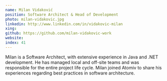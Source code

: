 ```yaml
---
name: Milan Vidaković
position: Software Architect & Head of Development
photo: milan-vidakovic.jpg
linkedin: http://www.linkedin.com/in/vidakovic-milan
xing: 
github: https://github.com/milan-vidakovic-work
website: 
index: 41
---
```

Milan is a Software Architect, with extensive experience in Java and .NET development. He has managed local and off-site teams and was responsible for the entire project life cycle. Milan joined Atomiv to share his experiences regarding best practices in software architecture.